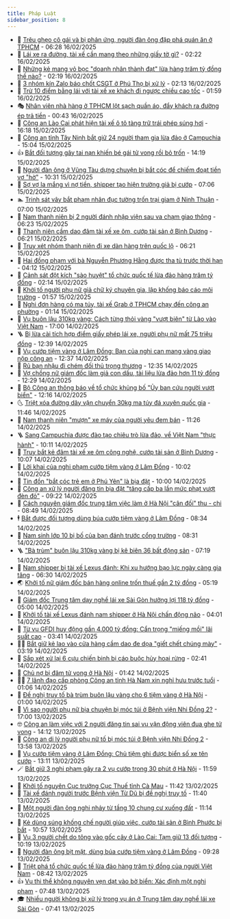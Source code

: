 ```yaml
---
title: Pháp Luật
sidebar_position: 8
---
```


<!-- dantri-phap-luat:START -->
- 🌊 [Trêu ghẹo cô gái và bị phản ứng, người đàn ông đập phá quán ăn ở TPHCM](https://dantri.com.vn/phap-luat/treu-gheo-co-gai-va-bi-phan-ung-nguoi-dan-ong-dap-pha-quan-an-o-tphcm-20250216132158179.htm) - 06:28 16/02/2025
- 🐲 [Lái xe ra đường, tài xế cần mang theo những giấy tờ gì?](https://dantri.com.vn/phap-luat/lai-xe-ra-duong-tai-xe-can-mang-theo-nhung-giay-to-gi-20250216091046021.htm) - 02:22 16/02/2025
- 🌁 [Những kẻ mang vỏ bọc &quot;doanh nhân thành đạt&quot; lừa hàng trăm tỷ đồng thế nào?](https://dantri.com.vn/phap-luat/nhung-ke-mang-vo-boc-doanh-nhan-thanh-dat-lua-hang-tram-ty-dong-the-nao-20250216084109987.htm) - 02:19 16/02/2025
- 🎃 [3 nhóm kín Zalo báo chốt CSGT ở Phú Thọ bị xử lý](https://dantri.com.vn/phap-luat/3-nhom-kin-zalo-bao-chot-csgt-o-phu-tho-bi-xu-ly-20250216090556340.htm) - 02:13 16/02/2025
- 🦅 [Trừ 10 điểm bằng lái với tài xế xe khách đi ngược chiều cao tốc](https://dantri.com.vn/xa-hoi/tru-10-diem-bang-lai-voi-tai-xe-xe-khach-di-nguoc-chieu-cao-toc-20250216085030166.htm) - 01:59 16/02/2025
- 🎭 [Nhân viên nhà hàng ở TPHCM lột sạch quần áo, đẩy khách ra đường ép trả tiền](https://dantri.com.vn/phap-luat/nhan-vien-nha-hang-o-tphcm-lot-sach-quan-ao-day-khach-ra-duong-ep-tra-tien-20250215212747993.htm) - 00:43 16/02/2025
- 🤗 [Công an Lào Cai phát hiện tài xế ô tô tàng trữ trái phép súng hơi](https://dantri.com.vn/phap-luat/cong-an-lao-cai-phat-hien-tai-xe-o-to-tang-tru-trai-phep-sung-hoi-20250215221340119.htm) - 16:18 15/02/2025
- 🚀 [Công an tỉnh Tây Ninh bắt giữ 24 người tham gia lừa đảo ở Campuchia](https://dantri.com.vn/phap-luat/cong-an-tinh-tay-ninh-bat-giu-24-nguoi-tham-gia-lua-dao-o-campuchia-20250215214506117.htm) - 15:04 15/02/2025
- 👍 [Bắt đối tượng gây tai nạn khiến bé gái tử vong rồi bỏ trốn](https://dantri.com.vn/phap-luat/bat-doi-tuong-gay-tai-nan-khien-be-gai-tu-vong-roi-bo-tron-20250215203224112.htm) - 14:19 15/02/2025
- 🧐 [Người đàn ông ở Vũng Tàu dựng chuyện bị bắt cóc để chiếm đoạt tiền vợ &quot;hờ&quot;](https://dantri.com.vn/phap-luat/nguoi-dan-ong-o-vung-tau-dung-chuyen-bi-bat-coc-de-chiem-doat-tien-vo-ho-20250215170024924.htm) - 10:31 15/02/2025
- 🫶 [Sợ vợ la mắng vì nợ tiền, shipper tạo hiện trường giả bị cướp](https://dantri.com.vn/phap-luat/so-vo-la-mang-vi-no-tien-shipper-tao-hien-truong-gia-bi-cuop-20250215133638187.htm) - 07:06 15/02/2025
- 🏊 [Trinh sát vây bắt phạm nhân đục tường trốn trại giam ở Ninh Thuận](https://dantri.com.vn/phap-luat/trinh-sat-vay-bat-pham-nhan-duc-tuong-tron-trai-giam-o-ninh-thuan-20250215134913449.htm) - 07:00 15/02/2025
- 🌋 [Nam thanh niên bị 2 người đánh nhập viện sau va chạm giao thông](https://dantri.com.vn/phap-luat/nam-thanh-nien-bi-2-nguoi-danh-nhap-vien-sau-va-cham-giao-thong-20250215124452561.htm) - 06:23 15/02/2025
- 👹 [Thanh niên cầm dao đâm tài xế xe ôm, cướp tài sản ở Bình Dương](https://dantri.com.vn/phap-luat/thanh-nien-cam-dao-dam-tai-xe-xe-om-cuop-tai-san-o-binh-duong-20250215121840693.htm) - 06:21 15/02/2025
- 🫣 [Truy xét nhóm thanh niên đi xe dàn hàng trên quốc lộ](https://dantri.com.vn/phap-luat/truy-xet-nhom-thanh-nien-di-xe-dan-hang-tren-quoc-lo-20250215122216520.htm) - 06:21 15/02/2025
- 🎃 [Hai đồng phạm với bà Nguyễn Phương Hằng được tha tù trước thời hạn](https://dantri.com.vn/phap-luat/hai-dong-pham-voi-ba-nguyen-phuong-hang-duoc-tha-tu-truoc-thoi-han-20250215111042209.htm) - 04:12 15/02/2025
- 🌝 [Cảnh sát đột kích &quot;sào huyệt&quot; tổ chức quốc tế lừa đảo hàng trăm tỷ đồng](https://dantri.com.vn/phap-luat/canh-sat-dot-kich-sao-huyet-to-chuc-quoc-te-lua-dao-hang-tram-ty-dong-20250215085406499.htm) - 02:14 15/02/2025
- 🚀 [Khởi tố người phụ nữ giả chữ ký chuyên gia, lập khống báo cáo môi trường](https://dantri.com.vn/phap-luat/khoi-to-nguoi-phu-nu-gia-chu-ky-chuyen-gia-lap-khong-bao-cao-moi-truong-20250214173336465.htm) - 01:57 15/02/2025
- 🥷 [Nghi đơn hàng có ma túy, tài xế Grab ở TPHCM chạy đến công an phường](https://dantri.com.vn/phap-luat/nghi-don-hang-co-ma-tuy-tai-xe-grab-o-tphcm-chay-den-cong-an-phuong-20250214163109781.htm) - 01:14 15/02/2025
- 👺 [Vụ buôn lậu 310kg vàng: Cách từng thỏi vàng &quot;vượt biên&quot; từ Lào vào Việt Nam](https://dantri.com.vn/phap-luat/vu-buon-lau-310kg-vang-cach-tung-thoi-vang-vuot-bien-tu-lao-vao-viet-nam-20250214215426125.htm) - 17:00 14/02/2025
- 🪜 [Bị lừa cài tích hợp điểm giấy phép lái xe, người phụ nữ mất 75 triệu đồng](https://dantri.com.vn/phap-luat/bi-lua-cai-tich-hop-diem-giay-phep-lai-xe-nguoi-phu-nu-mat-75-trieu-dong-20250214192357969.htm) - 12:39 14/02/2025
- 🦄 [Vụ cướp tiệm vàng ở Lâm Đồng: Bạn của nghi can mang vàng giao nộp công an](https://dantri.com.vn/phap-luat/vu-cuop-tiem-vang-o-lam-dong-ban-cua-nghi-can-mang-vang-giao-nop-cong-an-20250214192214097.htm) - 12:37 14/02/2025
- 🦍 [Rủ bạn nhậu đi chém đối thủ trọng thương](https://dantri.com.vn/phap-luat/ru-ban-nhau-di-chem-doi-thu-trong-thuong-20250214184201473.htm) - 12:35 14/02/2025
- 🌁 [Vợ chồng nữ giám đốc làm giả con dấu, tài liệu lừa đảo hơn 11 tỷ đồng](https://dantri.com.vn/phap-luat/vo-chong-nu-giam-doc-lam-gia-con-dau-tai-lieu-lua-dao-hon-11-ty-dong-20250214165644442.htm) - 12:29 14/02/2025
- 💯 [Bộ Công an thông báo về tổ chức khủng bố &quot;Ủy ban cứu người vượt biển&quot;](https://dantri.com.vn/phap-luat/bo-cong-an-thong-bao-ve-to-chuc-khung-bo-uy-ban-cuu-nguoi-vuot-bien-20250214191202089.htm) - 12:16 14/02/2025
- 🌜 [Triệt xóa đường dây vận chuyển 30kg ma túy đá xuyên quốc gia](https://dantri.com.vn/phap-luat/triet-xoa-duong-day-van-chuyen-30kg-ma-tuy-da-xuyen-quoc-gia-20250214182704625.htm) - 11:46 14/02/2025
- 👹 [Nam thanh niên &quot;mượn&quot; xe máy của người yêu đem bán](https://dantri.com.vn/phap-luat/nam-thanh-nien-muon-xe-may-cua-nguoi-yeu-dem-ban-20250214180220476.htm) - 11:26 14/02/2025
- 🪜 [Sang Campuchia được đào tạo chiêu trò lừa đảo, về Việt Nam &quot;thực hành&quot;](https://dantri.com.vn/phap-luat/sang-campuchia-duoc-dao-tao-chieu-tro-lua-dao-ve-viet-nam-thuc-hanh-20250214163633382.htm) - 10:11 14/02/2025
- 🦩 [Truy bắt kẻ đâm tài xế xe ôm công nghệ, cướp tài sản ở Bình Dương](https://dantri.com.vn/phap-luat/truy-bat-ke-dam-tai-xe-xe-om-cong-nghe-cuop-tai-san-o-binh-duong-20250214154834767.htm) - 10:07 14/02/2025
- 💂 [Lời khai của nghi phạm cướp tiệm vàng ở Lâm Đồng](https://dantri.com.vn/phap-luat/loi-khai-cua-nghi-pham-cuop-tiem-vang-o-lam-dong-20250214153252761.htm) - 10:02 14/02/2025
- 💃 [Tin đồn &quot;bắt cóc trẻ em ở Phú Yên&quot; là bịa đặt](https://dantri.com.vn/phap-luat/tin-don-bat-coc-tre-em-o-phu-yen-la-bia-dat-20250214164401420.htm) - 10:00 14/02/2025
- 🧐 [Công an xử lý người đăng tin bịa đặt &quot;tăng cấp ba lần mức phạt vượt đèn đỏ&quot;](https://dantri.com.vn/phap-luat/cong-an-xu-ly-nguoi-dang-tin-bia-dat-tang-cap-ba-lan-muc-phat-vuot-den-do-20250214155234839.htm) - 09:22 14/02/2025
- 🤗 [Cách nguyên giám đốc trung tâm việc làm ở Hà Nội &quot;cân đối&quot; thu - chi](https://dantri.com.vn/phap-luat/cach-nguyen-giam-doc-trung-tam-viec-lam-o-ha-noi-can-doi-thu-chi-20250214154058800.htm) - 08:49 14/02/2025
- 🕴 [Bắt được đối tượng dùng búa cướp tiệm vàng ở Lâm Đồng](https://dantri.com.vn/phap-luat/bat-duoc-doi-tuong-dung-bua-cuop-tiem-vang-o-lam-dong-20250214145338803.htm) - 08:34 14/02/2025
- 🐎 [Nam sinh lớp 10 bị bố của bạn đánh trước cổng trường](https://dantri.com.vn/phap-luat/nam-sinh-lop-10-bi-bo-cua-ban-danh-truoc-cong-truong-20250214150123293.htm) - 08:31 14/02/2025
- 🪜 [&quot;Bà trùm&quot; buôn lậu 310kg vàng bị kê biên 36 bất động sản](https://dantri.com.vn/phap-luat/ba-trum-buon-lau-310kg-vang-bi-ke-bien-36-bat-dong-san-20250214141025702.htm) - 07:19 14/02/2025
- 🤭 [Nam shipper bị tài xế Lexus đánh: Khi xu hướng bạo lực ngày càng gia tăng](https://dantri.com.vn/phap-luat/nam-shipper-bi-tai-xe-lexus-danh-khi-xu-huong-bao-luc-ngay-cang-gia-tang-20250214124110910.htm) - 06:30 14/02/2025
- 🌏 [Khởi tố nữ giám đốc bán hàng online trốn thuế gần 2 tỷ đồng](https://dantri.com.vn/phap-luat/khoi-to-nu-giam-doc-ban-hang-online-tron-thue-gan-2-ty-dong-20250214120131975.htm) - 05:19 14/02/2025
- 🎃 [Giám đốc Trung tâm dạy nghề lái xe Sài Gòn hưởng lợi 118 tỷ đồng](https://dantri.com.vn/phap-luat/giam-doc-trung-tam-day-nghe-lai-xe-sai-gon-huong-loi-118-ty-dong-20250214104231205.htm) - 05:00 14/02/2025
- 🗽 [Khởi tố tài xế Lexus đánh nam shipper ở Hà Nội chấn động não](https://dantri.com.vn/phap-luat/khoi-to-tai-xe-lexus-danh-nam-shipper-o-ha-noi-chan-dong-nao-20250214110247391.htm) - 04:01 14/02/2025
- 🌁 [Từ vụ GFDI huy động gần 4.000 tỷ đồng: Cẩn trọng &quot;miếng mồi&quot; lãi suất cao](https://dantri.com.vn/phap-luat/tu-vu-gfdi-huy-dong-gan-4000-ty-dong-can-trong-mieng-moi-lai-suat-cao-20250214101804129.htm) - 03:41 14/02/2025
- 🧑‍💻 [Bắt giữ kẻ lao vào cửa hàng cầm dao đe dọa &quot;giết chết chúng mày&quot;](https://dantri.com.vn/phap-luat/bat-giu-ke-lao-vao-cua-hang-cam-dao-de-doa-giet-chet-chung-may-20250213234646106.htm) - 03:19 14/02/2025
- 🌮 [Sắp xét xử lại 6 cựu chiến binh bị cáo buộc hủy hoại rừng](https://dantri.com.vn/phap-luat/sap-xet-xu-lai-6-cuu-chien-binh-bi-cao-buoc-huy-hoai-rung-20250213184432994.htm) - 02:41 14/02/2025
- 🤗 [Chủ nợ bị đâm tử vong ở Hà Nội](https://dantri.com.vn/phap-luat/chu-no-bi-dam-tu-vong-o-ha-noi-20250214082910926.htm) - 01:42 14/02/2025
- 👨‍🏫 [7 lãnh đạo cấp phòng Công an tỉnh Hà Nam xin nghỉ hưu trước tuổi](https://dantri.com.vn/xa-hoi/7-lanh-dao-cap-phong-cong-an-tinh-ha-nam-xin-nghi-huu-truoc-tuoi-20250214080014857.htm) - 01:06 14/02/2025
- 🎉 [Đề nghị truy tố bà trùm buôn lậu vàng cho 6 tiệm vàng ở Hà Nội](https://dantri.com.vn/phap-luat/de-nghi-truy-to-ba-trum-buon-lau-vang-cho-6-tiem-vang-o-ha-noi-20250214075904384.htm) - 01:00 14/02/2025
- 🤗 [Vì sao người phụ nữ bịa chuyện bị móc túi ở Bệnh viện Nhi Đồng 2?](https://dantri.com.vn/phap-luat/vi-sao-nguoi-phu-nu-bia-chuyen-bi-moc-tui-o-benh-vien-nhi-dong-2-20250213214934380.htm) - 17:00 13/02/2025
- 🤓 [Công an làm việc với 2 người đăng tin sai vụ vận động viên đua ghe tử vong](https://dantri.com.vn/phap-luat/cong-an-lam-viec-voi-2-nguoi-dang-tin-sai-vu-van-dong-vien-dua-ghe-tu-vong-20250213203701963.htm) - 14:12 13/02/2025
- 👹 [Công an di lý người phụ nữ tố bị móc túi ở Bệnh viện Nhi Đồng 2](https://dantri.com.vn/phap-luat/cong-an-di-ly-nguoi-phu-nu-to-bi-moc-tui-o-benh-vien-nhi-dong-2-20250213203855695.htm) - 13:58 13/02/2025
- 🐘 [Vụ cướp tiệm vàng ở Lâm Đồng: Chủ tiệm ghi được biển số xe tên cướp](https://dantri.com.vn/phap-luat/vu-cuop-tiem-vang-o-lam-dong-chu-tiem-ghi-duoc-bien-so-xe-ten-cuop-20250213194840434.htm) - 13:11 13/02/2025
- 🪄 [Bắt giữ 3 nghi phạm gây ra 2 vụ cướp trong 30 phút ở Hà Nội](https://dantri.com.vn/phap-luat/bat-giu-3-nghi-pham-gay-ra-2-vu-cuop-trong-30-phut-o-ha-noi-20250213184951927.htm) - 11:59 13/02/2025
- 💄 [Khởi tố nguyên Cục trưởng Cục Thuế tỉnh Cà Mau](https://dantri.com.vn/phap-luat/khoi-to-nguyen-cuc-truong-cuc-thue-tinh-ca-mau-20250213163359777.htm) - 11:42 13/02/2025
- 🐎 [Tài xế đánh người trước Bệnh viện Từ Dũ bị đề nghị truy tố](https://dantri.com.vn/phap-luat/tai-xe-danh-nguoi-truoc-benh-vien-tu-du-bi-de-nghi-truy-to-20250213183531547.htm) - 11:40 13/02/2025
- 💯 [Một người đàn ông nghi nhảy từ tầng 10 chung cư xuống đất](https://dantri.com.vn/phap-luat/mot-nguoi-dan-ong-nghi-nhay-tu-tang-10-chung-cu-xuong-dat-20250213175318393.htm) - 11:14 13/02/2025
- 💯 [Kẻ dùng súng khống chế người giúp việc, cướp tài sản ở Bình Phước bị bắt](https://dantri.com.vn/phap-luat/ke-dung-sung-khong-che-nguoi-giup-viec-cuop-tai-san-o-binh-phuoc-bi-bat-20250213171122085.htm) - 10:57 13/02/2025
- 🌈 [Vụ 3 người chết do tông vào gốc cây ở Lào Cai: Tạm giữ 13 đối tượng](https://dantri.com.vn/phap-luat/vu-3-nguoi-chet-do-tong-vao-goc-cay-o-lao-cai-tam-giu-13-doi-tuong-20250213170758698.htm) - 10:19 13/02/2025
- 🧠 [Người đàn ông bịt mặt, dùng búa cướp tiệm vàng ở Lâm Đồng](https://dantri.com.vn/phap-luat/nguoi-dan-ong-bit-mat-dung-bua-cuop-tiem-vang-o-lam-dong-20250213155327732.htm) - 09:28 13/02/2025
- 🌈 [Triệt phá tổ chức quốc tế lừa đảo hàng trăm tỷ đồng của người Việt Nam](https://dantri.com.vn/phap-luat/triet-pha-to-chuc-quoc-te-lua-dao-hang-tram-ty-dong-cua-nguoi-viet-nam-20250213151700123.htm) - 08:42 13/02/2025
- 👍 [Vụ thi thể không nguyên vẹn dạt vào bờ biển: Xác định một nghi phạm](https://dantri.com.vn/phap-luat/vu-thi-the-khong-nguyen-ven-dat-vao-bo-bien-xac-dinh-mot-nghi-pham-20250213141949214.htm) - 07:48 13/02/2025
- 🎓 [Nhiều người không bị xử lý trong vụ án ở Trung tâm dạy nghề lái xe Sài Gòn](https://dantri.com.vn/phap-luat/nhieu-nguoi-khong-bi-xu-ly-trong-vu-an-o-trung-tam-day-nghe-lai-xe-sai-gon-20250213111916398.htm) - 07:41 13/02/2025<!-- dantri-phap-luat:END -->
